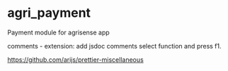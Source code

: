 # agri_payment
Payment module for agrisense app



comments - extension: add jsdoc comments
 select function and press f1.

https://github.com/arijs/prettier-miscellaneous



